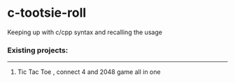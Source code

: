 # c-tootsie-roll
Keeping up with c/cpp syntax and recalling the usage

### Existing projects:
---
1. Tic Tac Toe , connect 4 and 2048 game all in one
